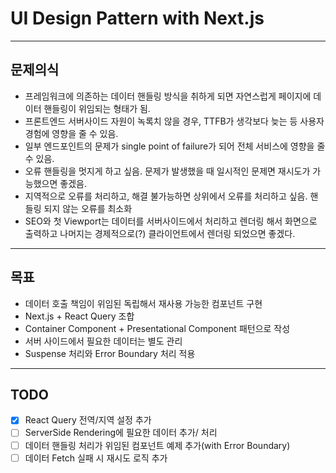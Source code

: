 # UI Design Pattern with Next.js

---

## 문제의식

- 프레임워크에 의존하는 데이터 핸들링 방식을 취하게 되면 자연스럽게 페이지에 데이터 핸들링이 위임되는 형태가 됨.
- 프론트엔드 서버사이드 자원이 녹록치 않을 경우, TTFB가 생각보다 늦는 등 사용자 경험에 영향을 줄 수 있음.
- 일부 엔드포인트의 문제가 single point of failure가 되어 전체 서비스에 영향을 줄 수 있음.
- 오류 핸들링을 멋지게 하고 싶음. 문제가 발생했을 때 일시적인 문제면 재시도가 가능했으면 좋겠음.
- 지역적으로 오류를 처리하고, 해결 불가능하면 상위에서 오류를 처리하고 싶음. 핸들링 되지 않는 오류를 최소화
- SEO와 첫 Viewport는 데이터를 서버사이드에서 처리하고 렌더링 해서 화면으로 출력하고 나머지는 경제적으로(?) 클라이언트에서 렌더링 되었으면 좋겠다.

---

## 목표

- 데이터 호출 책임이 위임된 독립해서 재사용 가능한 컴포넌트 구현
- Next.js + React Query 조합
- Container Component + Presentational Component 패턴으로 작성
- 서버 사이드에서 필요한 데이터는 별도 관리
- Suspense 처리와 Error Boundary 처리 적용

---
## TODO
- [x] React Query 전역/지역 설정 추가
- [ ] ServerSide Rendering에 필요한 데이터 추가/ 처리
- [ ] 데이터 핸들링 처리가 위임된 컴포넌트 예제 추가(with Error Boundary)
- [ ] 데이터 Fetch 실패 시 재시도 로직 추가